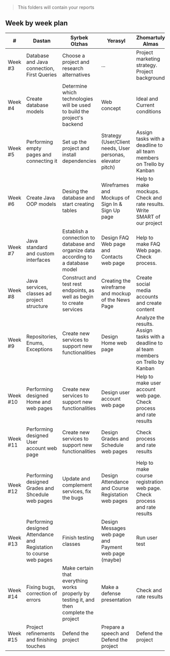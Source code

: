 > This folders will contain your reports
## Week by week plan
|#|Dastan|Syrbek Olzhas|Yerasyl|Zhomartuly Almas|Bimende Yeleukenov|
|---|---|---|---|---|---|
|Week #3|Database and Java connection, First Queries|Choose a project and research alternatives|...|Project marketing strategy. Project background|Database and Java connection, First Queries|
|Week #4|Create database models|Determine which technologies will be used to build the project's backend|Web concept|Ideal and Current conditions|Create database models|
|Week #5|Performing empty pages and connecting it |Set up the project and install dependencies|Strategy (User/Client needs, User personas, elevator pitch)|Assign tasks with a deadline to all team members on Trello by Kanban|Performing empty pages and connecting it|
|Week #6|Create Java OOP models|Desing the database and start creating tables|Wireframes and Mockups of Sign In & Sign Up page|Help to make mockups. Check and rate results. Write SMART of our project||
|Week #7|Java standard and custom interfaces|Establish a connection to database and organize data according to a database model|Design FAQ Web page and Contacts web page|Help to make FAQ Web page. Check process.|
|Week #8|Java services, classes ad project structure|Construct and test rest endpoints, as well as begin to create services|Creating the wireframe and mockup of the News Page|Create social media accounts and create content|
|Week #9|Repositories, Enums, Exceptions|Create new services to support new functionalities|Design Home web page|Analyze the results. Assign tasks with a deadline to al team members on Trello by Kanban||
|Week #10|Performing designed Home and web pages|Create new services to support new functionalities|Design user account web page|Help to make user account web page. Check process and rate results||
|Week #11|Performing designed User account web page|Create new services to support new functionalities|Design Grades and Schedule web pages|Check process and rate results|
|Week #12|Performing designed Grades and Shcedule web pages|Update and complement services, fix the bugs|Design Attendance and Course Registation web pages|Help to make course registration web page. Check process and rate results|
|Week #13|Performing designed Attendance and Registation to course web pages|Finish testing classes|Design Messages web page and Payment web page (maybe)|Run user test||
|Week #14|Fixing bugs, correction of errors|Make certain that everything works properly by testing it, and then complete the project|Make a defense presentation|Check and rate results||
|Week #15|Project refinements and finishing touches|Defend the project|Prepare a speech and Defend the project|Defend the project|

